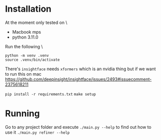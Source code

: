 # Installation

At the moment only tested on \
- Macbook mps
- python 3.11.0

Run the following \

`python -m venv .venv` \
`source .venv/bin/activate`

There's `insightface` needs `xformers` which is an nvidia thing but if we want to run this on mac
https://github.com/deepinsight/insightface/issues/2493#issuecomment-2375618211

`pip install -r requirements.txt`
`make setup`



# Running
Go to any project folder and execute `./main.py --help` to find out how to use it
`./main.py refiner --help`
